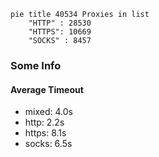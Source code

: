 
```mermaid
pie title 40534 Proxies in list
    "HTTP" : 28530
    "HTTPS": 10669
    "SOCKS" : 8457
```

### Some Info
#### Average Timeout

- mixed: 4.0s
- http: 2.2s
- https: 8.1s
- socks: 6.5s